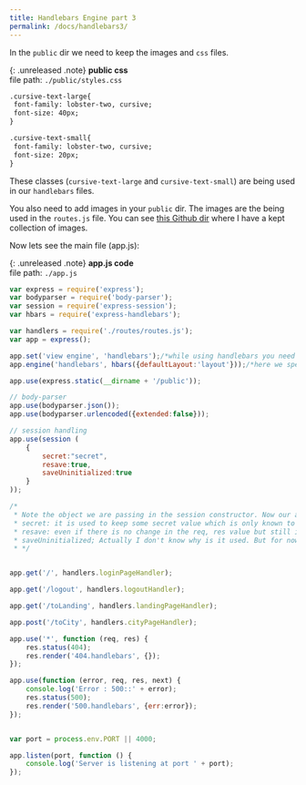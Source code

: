 ```yaml
---
title: Handlebars Engine part 3
permalink: /docs/handlebars3/
---
```


In the `public` dir we need to keep the images and `css` files.

{: .unreleased .note}
**public css**<br>file path: `./public/styles.css`

```html
.cursive-text-large{
 font-family: lobster-two, cursive;
 font-size: 40px;
}

.cursive-text-small{
 font-family: lobster-two, cursive;
 font-size: 20px;
}
```
These classes (`cursive-text-large` and `cursive-text-small`) are being used in our `handlebars` files.

You also need to add images in your `public` dir. The images are the being used in the `routes.js` file. You can see [this Github dir](https://github.com/amit-upadhyay-IT/fantastic-node-journey/tree/master/chapter6/example1_handlebars_eg/public) where I have a kept collection of images.

Now lets see the main file (app.js):

{: .unreleased .note}
**app.js code**<br>file path: `./app.js`

```js
var express = require('express');
var bodyparser = require('body-parser');
var session = require('express-session');
var hbars = require('express-handlebars');

var handlers = require('./routes/routes.js');
var app = express();

app.set('view engine', 'handlebars');/*while using handlebars you need to write one more line which wasn't required when we were using ejs*/
app.engine('handlebars', hbars({defaultLayout:'layout'}));/*here we specify how handlebars should be initialized, its like when the first instance of handlebars is created do you want to init with something or not. If our application doesn't using any layout page then we pass empty object.*/

app.use(express.static(__dirname + '/public'));

// body-parser
app.use(bodyparser.json());
app.use(bodyparser.urlencoded({extended:false}));

// session handling
app.use(session (
    {
        secret:"secret",
        resave:true,
        saveUninitialized:true
    }
));

/*
 * Note the object we are passing in the session constructor. Now our application is ready for session handling purpose.
 * secret: it is used to keep some secret value which is only known to the developer (it might be coming from the db or any reserve system). Basically this doesn't allow stealing of session.
 * resave: even if there is no change in the req, res value but still if we want to save it we make resave: true. It makes sure that the session always have correct data.
 * saveUninitialized; Actually I don't know why is it used. But for now I can tell that it accepts true or false.
 * */


app.get('/', handlers.loginPageHandler);

app.get('/logout', handlers.logoutHandler);

app.get('/toLanding', handlers.landingPageHandler);

app.post('/toCity', handlers.cityPageHandler);

app.use('*', function (req, res) {
    res.status(404);
    res.render('404.handlebars', {});
});

app.use(function (error, req, res, next) {
    console.log('Error : 500::' + error);
    res.status(500);
    res.render('500.handlebars', {err:error});
});


var port = process.env.PORT || 4000;

app.listen(port, function () {
    console.log('Server is listening at port ' + port);
});

```


